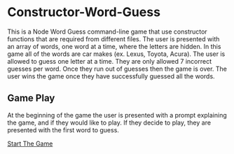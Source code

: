 # Constructor-Word-Guess
This is a Node Word Guess command-line game that use constructor functions that are required from different files. The user is presented with an array of words, one word at a time, where the letters are hidden. In this game all of the words are car makes (ex. Lexus, Toyota, Acura). The user is allowed to guess one letter at a time. They are only allowed 7 incorrect guesses per word. Once they run out of guesses then the game is over. The user wins the game once they have successfully guessed all the words.

## Game Play
At the beginning of the game the user is presented with a prompt explaining the game, and if they would like to play. If they decide to play, they are presented with the first word to guess.

[Start The Game](https://giphy.com/embed/1msy25NsaJRp1yJjse)
